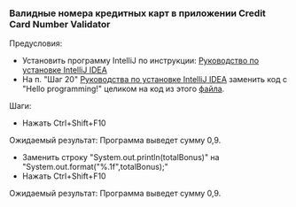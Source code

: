 ### Валидные номера кредитных карт в приложении Credit Card Number Validator

Предусловия:
* Установить программу IntelliJ по инструкции: [Руководство по установке IntelliJ IDEA](idea.md)
* На п. "Шаг 20" [Руководства по установке IntelliJ IDEA](idea.md) заменить код с "Hello programming!" целиком на код из этого [файла](code.txt).

Шаги:
* Нажать Ctrl+Shift+F10

Ожидаемый результат: Программа выведет сумму 0,9.

* Заменить строку "System.out.println(totalBonus)" на "System.out.format("%.1f",totalBonus);"
* Нажать Ctrl+Shift+F10

Ожидаемый результат: Программа выведет сумму 0,9.